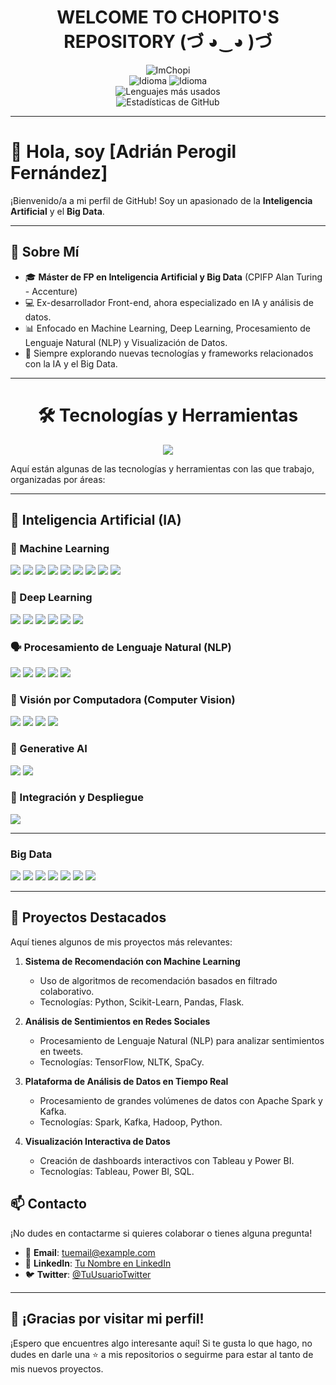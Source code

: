 <div align="center">
        <h1>WELCOME TO CHOPITO'S REPOSITORY (づ ◕‿◕ )づ</h1>
        <img src="https://komarev.com/ghpvc/?username=ImChopi" alt="ImChopi"/>
        <br>
        <img src="https://img.shields.io/badge/Nat-🇪🇸-%23aaaaaa.svg?style=flat" alt="Idioma"/>
        <img src="https://img.shields.io/badge/B1-🇬🇧-%23aaaaaa.svg?style=flat" alt="Idioma"/>
        <br>
</div>

<div align="center">
    <img src="https://github-readme-stats.vercel.app/api/top-langs/?username=imchopi&layout=compact&theme=radical" alt="Lenguajes más usados"/>
    <br>
    <img src="https://github-readme-stats.vercel.app/api?username=imchopi&show_icons=true&theme=radical" alt="Estadísticas de GitHub"/>
</div>

---

# 👋 Hola, soy [Adrián Perogil Fernández]

¡Bienvenido/a a mi perfil de GitHub! Soy un apasionado de la **Inteligencia Artificial** y el **Big Data**.

---

## 🚀 Sobre Mí

- 🎓 **Máster de FP en Inteligencia Artificial y Big Data** (CPIFP Alan Turing - Accenture)
- 💻 Ex-desarrollador Front-end, ahora especializado en IA y análisis de datos.
- 📊 Enfocado en Machine Learning, Deep Learning, Procesamiento de Lenguaje Natural (NLP) y Visualización de Datos.
- 🌱 Siempre explorando nuevas tecnologías y frameworks relacionados con la IA y el Big Data.

---

<h1 align="center">🛠 Tecnologías y Herramientas</h1>
<p align="center">
  <img src="https://img.shields.io/badge/-AI%20%26%20Data-FF6F00?style=for-the-badge&logo=artstation&logoColor=white">
</p>

Aquí están algunas de las tecnologías y herramientas con las que trabajo, organizadas por áreas:

---

## 🚀 Inteligencia Artificial (IA)

### 🤖 Machine Learning  
<p align="left">
  <img src="https://img.shields.io/badge/Python-3776AB?style=for-the-badge&logo=python&logoColor=white">
  <img src="https://img.shields.io/badge/NumPy-013243?style=for-the-badge&logo=numpy&logoColor=white">
  <img src="https://img.shields.io/badge/Pandas-150458?style=for-the-badge&logo=pandas&logoColor=white">
  <img src="https://img.shields.io/badge/Matplotlib-11557C?style=for-the-badge&logo=matplotlib&logoColor=white">
  <img src="https://img.shields.io/badge/Seaborn-4B77BE?style=for-the-badge&logo=seaborn&logoColor=white">
  <img src="https://img.shields.io/badge/Scikit_Learn-F7931E?style=for-the-badge&logo=scikit-learn&logoColor=white">
  <img src="https://img.shields.io/badge/PyOD-FF6F00?style=for-the-badge">
  <img src="https://img.shields.io/badge/Clasificación_Binaria-008CBA?style=for-the-badge">
  <img src="https://img.shields.io/badge/Clustering-008CBA?style=for-the-badge">
</p>

### 🧠 Deep Learning  
<p align="left">
  <img src="https://img.shields.io/badge/TensorFlow-FF6F00?style=for-the-badge&logo=tensorflow&logoColor=white">
  <img src="https://img.shields.io/badge/Keras-D00000?style=for-the-badge&logo=keras&logoColor=white">
  <img src="https://img.shields.io/badge/PyTorch-EE4C2C?style=for-the-badge&logo=pytorch&logoColor=white">
  <img src="https://img.shields.io/badge/JAX-000000?style=for-the-badge&logo=jax&logoColor=white">
  <img src="https://img.shields.io/badge/Redes_Neuronales-FF6F00?style=for-the-badge">
  <img src="https://img.shields.io/badge/CNN-008CBA?style=for-the-badge">
</p>

### 🗣 Procesamiento de Lenguaje Natural (NLP)  
<p align="left">
  <img src="https://img.shields.io/badge/NLP-4B77BE?style=for-the-badge&logo=natural-language-processing&logoColor=white">
  <img src="https://img.shields.io/badge/RegEx-009688?style=for-the-badge&logo=regex&logoColor=white">
  <img src="https://img.shields.io/badge/Análisis_de_Sentimientos-FF6F00?style=for-the-badge">
  <img src="https://img.shields.io/badge/Whisper-000000?style=for-the-badge&logo=openai&logoColor=white">
  <img src="https://img.shields.io/badge/LLM-000000?style=for-the-badge&logo=openai&logoColor=white">
</p>

### 👀 Visión por Computadora (Computer Vision)  
<p align="left">
  <img src="https://img.shields.io/badge/Computer_Vision-FF6F00?style=for-the-badge">
  <img src="https://img.shields.io/badge/Denoising-008CBA?style=for-the-badge">
  <img src="https://img.shields.io/badge/Generación_de_Imágenes-008CBA?style=for-the-badge">
  <img src="https://img.shields.io/badge/Transformación_de_Imágenes-FF6F00?style=for-the-badge">
</p>

### 🎨 Generative AI  
<p align="left">
  <img src="https://img.shields.io/badge/GAN-FF6F00?style=for-the-badge">
  <img src="https://img.shields.io/badge/Redes_Neuronales_Generativas-008CBA?style=for-the-badge">
</p>

### 🔧 Integración y Despliegue  
<p align="left">
  <img src="https://img.shields.io/badge/Streamlit-FF4B4B?style=for-the-badge&logo=streamlit&logoColor=white">
</p>

---

### Big Data  
<p align="left">
  <img src="https://img.shields.io/badge/SQL-4479A1?style=for-the-badge&logo=mysql&logoColor=white">
  <img src="https://img.shields.io/badge/NoSQL-47A248?style=for-the-badge&logo=mongodb&logoColor=white">
  <img src="https://img.shields.io/badge/AWS-232F3E?style=for-the-badge&logo=amazonaws&logoColor=white">
  <img src="https://img.shields.io/badge/ETL-FF6F00?style=for-the-badge&logo=apachekafka&logoColor=white">
  <img src="https://img.shields.io/badge/Hadoop-66CCFF?style=for-the-badge&logo=apachehadoop&logoColor=black">
  <img src="https://img.shields.io/badge/Spark-E25A1C?style=for-the-badge&logo=apachespark&logoColor=white">
  <img src="https://img.shields.io/badge/Power_BI-F2C811?style=for-the-badge&logo=powerbi&logoColor=black">
</p>

---

## 📂 Proyectos Destacados

Aquí tienes algunos de mis proyectos más relevantes:

1. **Sistema de Recomendación con Machine Learning**  
   - Uso de algoritmos de recomendación basados en filtrado colaborativo.
   - Tecnologías: Python, Scikit-Learn, Pandas, Flask.

2. **Análisis de Sentimientos en Redes Sociales**  
   - Procesamiento de Lenguaje Natural (NLP) para analizar sentimientos en tweets.
   - Tecnologías: TensorFlow, NLTK, SpaCy.

3. **Plataforma de Análisis de Datos en Tiempo Real**  
   - Procesamiento de grandes volúmenes de datos con Apache Spark y Kafka.
   - Tecnologías: Spark, Kafka, Hadoop, Python.

4. **Visualización Interactiva de Datos**  
   - Creación de dashboards interactivos con Tableau y Power BI.
   - Tecnologías: Tableau, Power BI, SQL.


## 📫 Contacto

¡No dudes en contactarme si quieres colaborar o tienes alguna pregunta!

- 📧 **Email**: [tuemail@example.com](mailto:tuemail@example.com)
- 💼 **LinkedIn**: [Tu Nombre en LinkedIn](https://www.linkedin.com/in/tuperfil)
- 🐦 **Twitter**: [@TuUsuarioTwitter](https://twitter.com/TuUsuarioTwitter)

---

## 🌟 ¡Gracias por visitar mi perfil!

¡Espero que encuentres algo interesante aquí! Si te gusta lo que hago, no dudes en darle una ⭐ a mis repositorios o seguirme para estar al tanto de mis nuevos proyectos.
